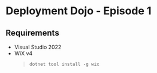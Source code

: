# Deployment Dojo - Episode 1

## Requirements

* Visual Studio 2022
* WiX v4
    > `dotnet tool install -g wix`

